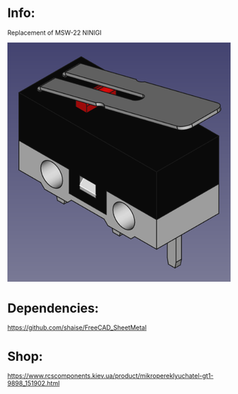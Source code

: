 Info:
=====
Replacement of MSW-22 NINIGI

![](gt1-9898.png)

Dependencies:
=============
https://github.com/shaise/FreeCAD_SheetMetal

Shop:
=====
https://www.rcscomponents.kiev.ua/product/mikropereklyuchatel-gt1-9898_151902.html
